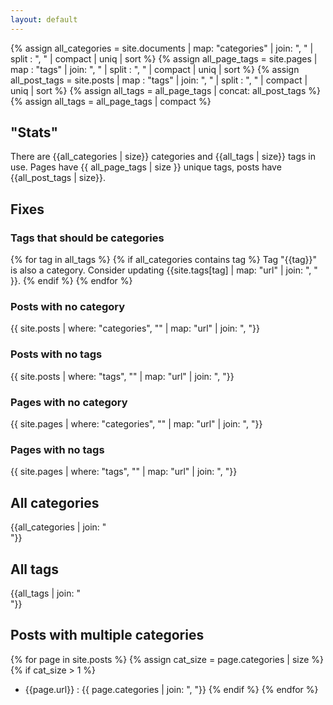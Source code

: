 ```yaml
---
layout: default
---
```

{% assign all_categories = site.documents | map: "categories" | join: ", " | split : ", " | compact | uniq | sort  %}
{% assign all_page_tags = site.pages | map : "tags" | join: ", " | split : ", " | compact | uniq | sort %}
{% assign all_post_tags = site.posts | map : "tags" | join: ", " | split : ", " | compact | uniq | sort %}
{% assign all_tags = all_page_tags | concat: all_post_tags %}
{% assign all_tags = all_page_tags | compact %}

## "Stats"
There are {{all_categories | size}} categories and {{all_tags | size}} tags in use. Pages have {{ all_page_tags | size }} unique tags, posts have {{all_post_tags | size}}.

## Fixes
### Tags that should be categories
{% for tag in all_tags %}
{% if all_categories contains tag %}
Tag "{{tag}}" is also a category. Consider updating {{site.tags[tag] | map: "url" | join: ", " }}.
{% endif %}
{% endfor %}

### Posts with no category
{{ site.posts | where: "categories", "" | map: "url" | join: ", "}}

### Posts with no tags
{{ site.posts | where: "tags", "" | map: "url" | join: ", "}}

### Pages with no category
{{ site.pages | where: "categories", "" | map: "url" | join: ", "}}

### Pages with no tags
{{ site.pages | where: "tags", "" | map: "url" | join: ", "}}

## All categories
{{all_categories | join: "<br/>"}}

## All tags
{{all_tags | join: "<br/>"}}

## Posts with multiple categories
{% for page in site.posts %}
{% assign cat_size = page.categories | size %}
{% if cat_size > 1 %}
- {{page.url}} : {{ page.categories | join: ", "}}
{% endif %}
{% endfor %}
